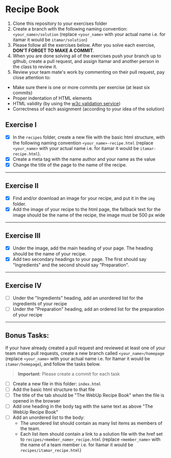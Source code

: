 # Recipe Book

1. Clone this repository to your exercises folder
2. Create a branch with the following naming convention: `<your_name>/solution` (replace `<your_name>` with your actual name i.e. for itamar it would be `itamar/solution`)
3. Please follow all the exercises below. After you solve each exercise, **DON'T FORGET TO MAKE A COMMIT**.
4. When you are done solving all of the exercises push your branch up to github, create a pull request, and assign Itamar and another person in the class to review it.
5. Review your team mate's work by commenting on their pull request, pay close attention to:

- Make sure there is one or more commits per exercise (at least six commits)
- Proper indentation of HTML elements
- HTML validity (by using the [w3c validation service](https://validator.w3.org/#validate_by_upload))
- Correctness of each assignment (according to your idea of the solution)

## Exercise I

- [x] In the `recipes` folder, create a new file with the basic html structure, with the following naming convention `<your_name>-recipe.html` (replace `<your_name>` with your actual name i.e. for itamar it would be `itamar-recipe.html`).
- [x] Create a meta tag with the name author and your name as the value
- [x] Change the title of the page to the name of the recipe.

---

## Exercise II

- [x] Find and/or download an image for your recipe, and put it in the `img` folder.
- [x] Add the image of your recipe to the html page, the fallback text for the image should be the name of the recipe, the image must be 500 px wide

---

## Exercise III

- [x] Under the image, add the main heading of your page. The heading should be the name of your recipe.
- [x] Add two secondary headings to your page. The first should say "Ingredients" and the second should say "Preparation".

---

## Exercise IV

- [ ] Under the "Ingredients" heading, add an unordered list for the ingredients of your recipe
- [ ] Under the "Preparation" heading, add an ordered list for the preparation of your recipe

---

## Bonus Tasks:

If your have already created a pull request and reviewed at least one of your team mates pull requests, create a new branch called `<your_name>/homepage` (replace `<your_name>` with your actual name i.e. for Itamar it would be `itamar/homepage`), and follow the tasks below.

> **Important**: Please create a commit for each task

- [ ] Create a new file in this folder: `index.html`
- [ ] Add the basic html structure to that file
- [ ] The title of the tab should be "The WebUp Recipe Book" when the file is opened in the browser
- [ ] Add one heading in the body tag with the same text as above "The WebUp Recipe Book"
- [ ] Add an unordered list to the body:
  - The unordered list should contain as many list items as members of the team.
  - Each list item should contain a link to a solution file with the href set to `recipes/<member_name>_recipe.html` (replace `<member_name>` with the name of a team member i.e. for Itamar it would be `recipes/itamar_recipe.html`)
